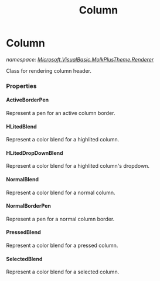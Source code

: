 ﻿---
title: Column
---

# Column
_namespace: [Microsoft.VisualBasic.MolkPlusTheme.Renderer](N-Microsoft.VisualBasic.MolkPlusTheme.Renderer.html)_

Class for rendering column header.



### Properties

#### ActiveBorderPen
Represent a pen for an active column border.
#### HLitedBlend
Represent a color blend for a highlited column.
#### HLitedDropDownBlend
Represent a color blend for a highlited column's dropdown.
#### NormalBlend
Represent a color blend for a normal column.
#### NormalBorderPen
Represent a pen for a normal column border.
#### PressedBlend
Represent a color blend for a pressed column.
#### SelectedBlend
Represent a color blend for a selected column.

